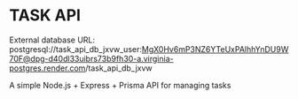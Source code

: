 # TASK API

External database URL: postgresql://task_api_db_jxvw_user:MgX0Hv6mP3NZ6YTeUxPAlhhYnDU9W70F@dpg-d40dl33uibrs73b9fh30-a.virginia-postgres.render.com/task_api_db_jxvw 

A simple Node.js + Express + Prisma API for managing tasks
